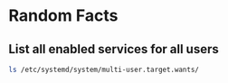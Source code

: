 # Random Facts

## List all enabled services for all users
```bash
ls /etc/systemd/system/multi-user.target.wants/
```